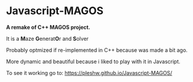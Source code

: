 # Javascript-MAGOS
**A remake of C++ MAGOS project.**

It is a **M**aze **G**enerat**O**r and **S**olver 

Probably optmized if re-implemented in C++ because was made a bit ago.

More dynamic and beautiful because i liked to play with it in Javascript.

To see it working go to: https://pleshw.github.io/Javascript-MAGOS/
